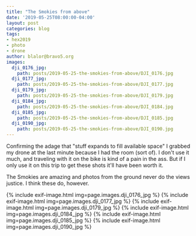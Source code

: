 ```yaml
---
title: "The Smokies from above"
date: '2019-05-25T08:00:00-04:00'
layout: post
categories: blog
tags:
- hex2019
- photo
- drone
author: blalor@bravo5.org
images:
  dji_0176_jpg:
    path: posts/2019-05-25-the-smokies-from-above/DJI_0176.jpg
  dji_0177_jpg:
    path: posts/2019-05-25-the-smokies-from-above/DJI_0177.jpg
  dji_0179_jpg:
    path: posts/2019-05-25-the-smokies-from-above/DJI_0179.jpg
  dji_0184_jpg:
    path: posts/2019-05-25-the-smokies-from-above/DJI_0184.jpg
  dji_0185_jpg:
    path: posts/2019-05-25-the-smokies-from-above/DJI_0185.jpg
  dji_0190_jpg:
    path: posts/2019-05-25-the-smokies-from-above/DJI_0190.jpg
---
```


Confirming the adage that "stuff expands to fill available space" I grabbed my drone at the last minute because I had the room (sort of).  I don't use it much, and traveling with it on the bike is kind of a pain in the ass.  But if I only use it on this trip to get these shots it'll have been worth it.  

The Smokies are amazing and photos from the ground never do the views justice.  I think these do, however.<!--more-->

{% include exif-image.html img=page.images.dji_0176_jpg %}
{% include exif-image.html img=page.images.dji_0177_jpg %}
{% include exif-image.html img=page.images.dji_0179_jpg %}
{% include exif-image.html img=page.images.dji_0184_jpg %}
{% include exif-image.html img=page.images.dji_0185_jpg %}
{% include exif-image.html img=page.images.dji_0190_jpg %}

